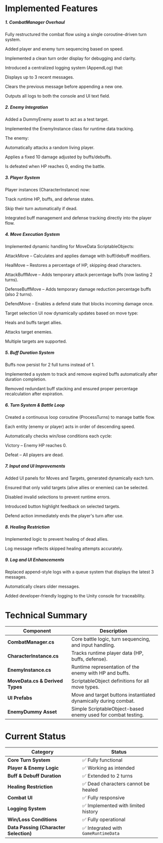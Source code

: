 # Implemented Features
##### 1. CombatManager Overhaul

  Fully restructured the combat flow using a single coroutine-driven turn system.
  
  Added player and enemy turn sequencing based on speed.
  
  Implemented a clean turn order display for debugging and clarity.
  
  Introduced a centralized logging system (AppendLog) that:
  
  Displays up to 3 recent messages.
  
  Clears the previous message before appending a new one.
  
  Outputs all logs to both the console and UI text field.

##### 2. Enemy Integration

  Added a DummyEnemy asset to act as a test target.
  
  Implemented the EnemyInstance class for runtime data tracking.
  
  The enemy:
  
  Automatically attacks a random living player.
  
  Applies a fixed 10 damage adjusted by buffs/debuffs.
  
  Is defeated when HP reaches 0, ending the battle.

##### 3. Player System

  Player instances (CharacterInstance) now:
  
  Track runtime HP, buffs, and defense states.
  
  Skip their turn automatically if dead.
  
  Integrated buff management and defense tracking directly into the player flow.

##### 4. Move Execution System

  Implemented dynamic handling for MoveData ScriptableObjects:
  
  AttackMove – Calculates and applies damage with buff/debuff modifiers.
  
  HealMove – Restores a percentage of HP, skipping dead characters.
  
  AttackBuffMove – Adds temporary attack percentage buffs (now lasting 2 turns).
  
  DefenseBuffMove – Adds temporary damage reduction percentage buffs (also 2 turns).
  
  DefendMove – Enables a defend state that blocks incoming damage once.
  
  Target selection UI now dynamically updates based on move type:
  
  Heals and buffs target allies.
  
  Attacks target enemies.
  
  Multiple targets are supported.

##### 5. Buff Duration System

  Buffs now persist for 2 full turns instead of 1.
  
  Implemented a system to track and remove expired buffs automatically after duration completion.
  
  Removed redundant buff stacking and ensured proper percentage recalculation after expiration.

##### 6. Turn System & Battle Loop

  Created a continuous loop coroutine (ProcessTurns) to manage battle flow.
  
  Each entity (enemy or player) acts in order of descending speed.
  
  Automatically checks win/lose conditions each cycle:
  
  Victory – Enemy HP reaches 0.
  
  Defeat – All players are dead.

##### 7. Input and UI Improvements

  Added UI panels for Moves and Targets, generated dynamically each turn.
  
  Ensured that only valid targets (alive allies or enemies) can be selected.
  
  Disabled invalid selections to prevent runtime errors.
  
  Introduced button highlight feedback on selected targets.
  
  Defend action immediately ends the player's turn after use.

##### 8. Healing Restriction

  Implemented logic to prevent healing of dead allies.

  Log message reflects skipped healing attempts accurately.

##### 9. Log and UI Enhancements

  Replaced append-style logs with a queue system that displays the latest 3 messages.

  Automatically clears older messages.

  Added developer-friendly logging to the Unity console for traceability.

# Technical Summary

| Component                       | Description                                                     |
| ------------------------------- | --------------------------------------------------------------- |
| **CombatManager.cs**            | Core battle logic, turn sequencing, and input handling.         |
| **CharacterInstance.cs**        | Tracks runtime player data (HP, buffs, defense).                |
| **EnemyInstance.cs**            | Runtime representation of the enemy with HP and buffs.          |
| **MoveData.cs & Derived Types** | ScriptableObject definitions for all move types.                |
| **UI Prefabs**                  | Move and target buttons instantiated dynamically during combat. |
| **EnemyDummy Asset**            | Simple ScriptableObject-based enemy used for combat testing.    |

# Current Status

| Category                               | Status                              |
| -------------------------------------- | ----------------------------------- |
| **Core Turn System**                   | ✅ Fully functional                  |
| **Player & Enemy Logic**               | ✅ Working as intended               |
| **Buff & Debuff Duration**             | ✅ Extended to 2 turns               |
| **Healing Restriction**                | ✅ Dead characters cannot be healed  |
| **Combat UI**                          | ✅ Fully responsive                  |
| **Logging System**                     | ✅ Implemented with limited history  |
| **Win/Loss Conditions**                | ✅ Fully operational                 |
| **Data Passing (Character Selection)** | ✅ Integrated with `GameRuntimeData` |




